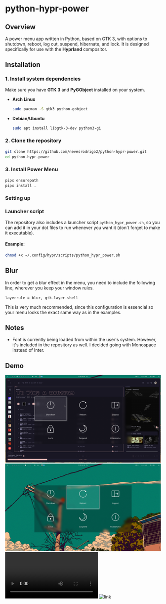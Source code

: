 # python-hypr-power

## Overview
A power menu app written in Python, based on GTK 3, with options to shutdown, reboot, log out, suspend, hibernate, and lock.
It is designed specifically for use with the **Hyprland** compositor.

## Installation

### 1. Install system dependencies
Make sure you have **GTK 3** and **PyGObject** installed on your system.

- **Arch Linux**
  ```bash
  sudo pacman -S gtk3 python-gobject
- **Debian/Ubuntu**
  ```bash
  sudo apt install libgtk-3-dev python3-gi
### 2. Clone the repository
  ```bash
  git clone https://github.com/nevesrodrigo2/python-hypr-power.git
  cd python-hypr-power
  ```
### 3. Install Power Menu
  ```bash
  pipx ensurepath
  pipx install .
  ```
### Setting up


### Launcher script
The repository also includes a launcher script `python_hypr_power.sh`, so you can add it in your dot files to run whenever you want it (don't forget to make it executable).
#### Example:
```bash
chmod +x ~/.config/hypr/scripts/python_hypr_power.sh
```
## Blur
In order to get a blur effect in the menu, you need to include the following line, wherever you keep your window rules. 

`layerrule = blur, gtk-layer-shell`

This is very much recommended, since this configuration is essencial so your menu looks the exact same way as in the examples.

## Notes
- Font is currently being loaded from within the user's system. However, it's included in the repository as well. I decided going with Monospace instead of Inter. 

## Demo

![img](demo/demo.png)
![img](demo/demo2.png)
![video](demo/python_hypr_power_demo.mp4)
![link](https://youtu.be/BgwXTzeiZ7E)